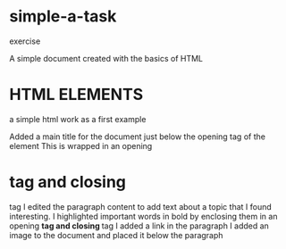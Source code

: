 # simple-a-task
exercise

A simple document created with the basics of HTML
<h1>HTML ELEMENTS</h1>

a simple html work as a first example

  Added a main title for the document just below the opening tag of the <body> element
  This is wrapped in an opening <h1> tag and closing </h1> tag
  I edited the paragraph content to add text about a topic that I found interesting.
  I highlighted important words in bold by enclosing them in an opening <strong> tag and closing </strong> tag
  I added a link in the paragraph
  I added an image to the document and placed it below the paragraph
